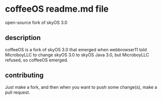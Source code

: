 # coffeeOS readme.md file
open-source fork of skyOS 3.0

## description
coffeeOS is a fork of skyOS 3.0 that emerged when webbrowser11 told MicroboyLLC to change skyOS 3.0 to skyOS Java 3.0, but MicroboyLLC refused, so coffeeOS emerged.

## contributing
Just make a fork, and then when you want to push some change(s), make a pull request.
